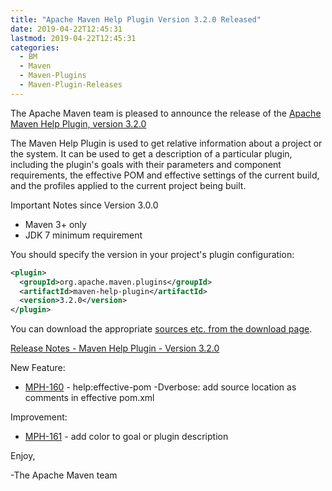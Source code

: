 ```yaml
---
title: "Apache Maven Help Plugin Version 3.2.0 Released"
date: 2019-04-22T12:45:31
lastmod: 2019-04-22T12:45:31
categories:
  - BM
  - Maven
  - Maven-Plugins
  - Maven-Plugin-Releases
---
```

The Apache Maven team is pleased to announce the release of the 
[Apache Maven Help Plugin, version 3.2.0](https://maven.apache.org/plugins/maven-help-plugin/)

The Maven Help Plugin is used to get relative information about a project or
the system. It can be used to get a description of a particular plugin,
including the plugin's goals with their parameters and component requirements,
the effective POM and effective settings of the current build, and the profiles
applied to the current project being built.

Important Notes since Version 3.0.0

 * Maven 3+ only
 * JDK 7 minimum requirement
 

You should specify the version in your project's plugin configuration:

```xml
<plugin>
  <groupId>org.apache.maven.plugins</groupId>
  <artifactId>maven-help-plugin</artifactId>
  <version>3.2.0</version>
</plugin>
```

You can download the appropriate [sources etc. from the download page](https://maven.apache.org/plugins/maven-help-plugin/download.cgi).
 

<!-- more -->

[Release Notes - Maven Help Plugin - Version 3.2.0](https://issues.apache.org/jira/secure/ReleaseNote.jspa?projectId=12317522&version=12345382)


New Feature:

- [MPH-160](https://issues.apache.org/jira/browse/MPH-160) - help:effective-pom -Dverbose: add source location as comments in effective pom.xml

Improvement:

- [MPH-161](https://issues.apache.org/jira/browse/MPH-161) - add color to goal or plugin description
 
Enjoy,

-The Apache Maven team

